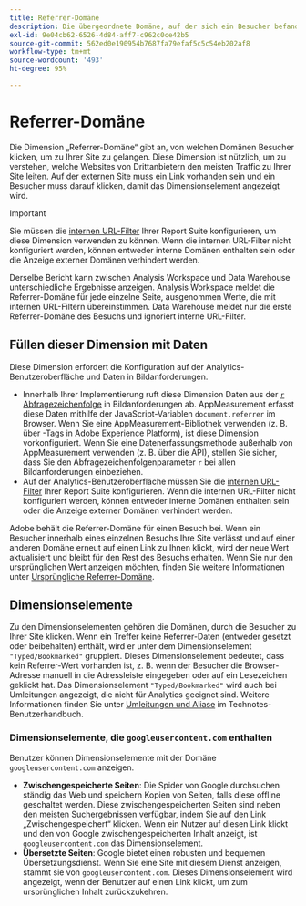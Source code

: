 ```yaml
---
title: Referrer-Domäne
description: Die übergeordnete Domäne, auf der sich ein Besucher befand, bevor er zu Ihrer Site klickte.
exl-id: 9e04cb62-6526-4d84-aff7-c962c0ce42b5
source-git-commit: 562ed0e190954b7687fa79efaf5c5c54eb202af8
workflow-type: tm+mt
source-wordcount: '493'
ht-degree: 95%

---
```


# Referrer-Domäne

Die Dimension „Referrer-Domäne“ gibt an, von welchen Domänen Besucher klicken, um zu Ihrer Site zu gelangen. Diese Dimension ist nützlich, um zu verstehen, welche Websites von Drittanbietern den meisten Traffic zu Ihrer Site leiten. Auf der externen Site muss ein Link vorhanden sein und ein Besucher muss darauf klicken, damit das Dimensionselement angezeigt wird.

>[!IMPORTANT]
>
>Sie müssen die [internen URL-Filter](/help/admin/admin/internal-url-filter-admin.md) Ihrer Report Suite konfigurieren, um diese Dimension verwenden zu können. Wenn die internen URL-Filter nicht konfiguriert werden, können entweder interne Domänen enthalten sein oder die Anzeige externer Domänen verhindert werden.

Derselbe Bericht kann zwischen Analysis Workspace und Data Warehouse unterschiedliche Ergebnisse anzeigen. Analysis Workspace meldet die Referrer-Domäne für jede einzelne Seite, ausgenommen Werte, die mit internen URL-Filtern übereinstimmen. Data Warehouse meldet nur die erste Referrer-Domäne des Besuchs und ignoriert interne URL-Filter.

## Füllen dieser Dimension mit Daten

Diese Dimension erfordert die Konfiguration auf der Analytics-Benutzeroberfläche und Daten in Bildanforderungen.

* Innerhalb Ihrer Implementierung ruft diese Dimension Daten aus der [`r` Abfragezeichenfolge](/help/implement/validate/query-parameters.md) in Bildanforderungen ab. AppMeasurement erfasst diese Daten mithilfe der JavaScript-Variablen `document.referrer` im Browser. Wenn Sie eine AppMeasurement-Bibliothek verwenden (z. B. über -Tags in Adobe Experience Platform), ist diese Dimension vorkonfiguriert. Wenn Sie eine Datenerfassungsmethode außerhalb von AppMeasurement verwenden (z. B. über die API), stellen Sie sicher, dass Sie den Abfragezeichenfolgenparameter `r` bei allen Bildanforderungen einbeziehen.
* Auf der Analytics-Benutzeroberfläche müssen Sie die [internen URL-Filter](/help/admin/admin/internal-url-filter-admin.md) Ihrer Report Suite konfigurieren. Wenn die internen URL-Filter nicht konfiguriert werden, können entweder interne Domänen enthalten sein oder die Anzeige externer Domänen verhindert werden.

Adobe behält die Referrer-Domäne für einen Besuch bei. Wenn ein Besucher innerhalb eines einzelnen Besuchs Ihre Site verlässt und auf einer anderen Domäne erneut auf einen Link zu Ihnen klickt, wird der neue Wert aktualisiert und bleibt für den Rest des Besuchs erhalten. Wenn Sie nur den ursprünglichen Wert anzeigen möchten, finden Sie weitere Informationen unter [Ursprüngliche Referrer-Domäne](original-referring-domain.md).

## Dimensionselemente

Zu den Dimensionselementen gehören die Domänen, durch die Besucher zu Ihrer Site klicken. Wenn ein Treffer keine Referrer-Daten (entweder gesetzt oder beibehalten) enthält, wird er unter dem Dimensionselement `"Typed/Bookmarked"` gruppiert. Dieses Dimensionselement bedeutet, dass kein Referrer-Wert vorhanden ist, z. B. wenn der Besucher die Browser-Adresse manuell in die Adressleiste eingegeben oder auf ein Lesezeichen geklickt hat. Das Dimensionselement `"Typed/Bookmarked"` wird auch bei Umleitungen angezeigt, die nicht für Analytics geeignet sind. Weitere Informationen finden Sie unter [Umleitungen und Aliase](/help/technotes/redirects.md) im Technotes-Benutzerhandbuch.

### Dimensionselemente, die `googleusercontent.com` enthalten

Benutzer können Dimensionselemente mit der Domäne `googleusercontent.com` anzeigen.

* **Zwischengespeicherte Seiten**: Die Spider von Google durchsuchen ständig das Web und speichern Kopien von Seiten, falls diese offline geschaltet werden. Diese zwischengespeicherten Seiten sind neben den meisten Suchergebnissen verfügbar, indem Sie auf den Link „Zwischengespeichert“ klicken. Wenn ein Nutzer auf diesen Link klickt und den von Google zwischengespeicherten Inhalt anzeigt, ist `googleusercontent.com` das Dimensionselement.
* **Übersetzte Seiten**: Google bietet einen robusten und bequemen Übersetzungsdienst. Wenn Sie eine Site mit diesem Dienst anzeigen, stammt sie von `googleusercontent.com`. Dieses Dimensionselement wird angezeigt, wenn der Benutzer auf einen Link klickt, um zum ursprünglichen Inhalt zurückzukehren.
